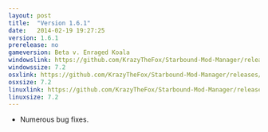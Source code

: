 ```yaml
---
layout: post
title:  "Version 1.6.1"
date:   2014-02-19 19:27:25
version: 1.6.1
prerelease: no
gameversion: Beta v. Enraged Koala
windowslink: https://github.com/KrazyTheFox/Starbound-Mod-Manager/releases/download/v1.6.1/StarboundModManager-KrazyTheFox.zip
windowssize: 7.2
osxlink: https://github.com/KrazyTheFox/Starbound-Mod-Manager/releases/download/v1.6.1/StarboundModManager-KrazyTheFox.zip
osxsize: 7.2
linuxlink: https://github.com/KrazyTheFox/Starbound-Mod-Manager/releases/download/v1.6.1/StarboundModManager-KrazyTheFox.zip
linuxsize: 7.2
---
```

<ul class="hyphen-list">
	<li>Numerous bug fixes.</li>
</ul>
